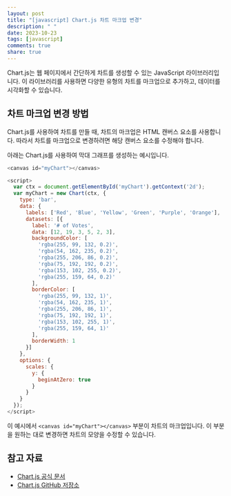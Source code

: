 ```yaml
---
layout: post
title: "[javascript] Chart.js 차트 마크업 변경"
description: " "
date: 2023-10-23
tags: [javascript]
comments: true
share: true
---
```


Chart.js는 웹 페이지에서 간단하게 차트를 생성할 수 있는 JavaScript 라이브러리입니다. 이 라이브러리를 사용하면 다양한 유형의 차트를 마크업으로 추가하고, 데이터를 시각화할 수 있습니다.

## 차트 마크업 변경 방법

Chart.js를 사용하여 차트를 만들 때, 차트의 마크업은 HTML 캔버스 요소를 사용합니다. 따라서 차트를 마크업으로 변경하려면 해당 캔버스 요소를 수정해야 합니다.

아래는 Chart.js를 사용하여 막대 그래프를 생성하는 예시입니다.

```javascript
<canvas id="myChart"></canvas>

<script>
  var ctx = document.getElementById('myChart').getContext('2d');
  var myChart = new Chart(ctx, {
    type: 'bar',
    data: {
      labels: ['Red', 'Blue', 'Yellow', 'Green', 'Purple', 'Orange'],
      datasets: [{
        label: '# of Votes',
        data: [12, 19, 3, 5, 2, 3],
        backgroundColor: [
          'rgba(255, 99, 132, 0.2)',
          'rgba(54, 162, 235, 0.2)',
          'rgba(255, 206, 86, 0.2)',
          'rgba(75, 192, 192, 0.2)',
          'rgba(153, 102, 255, 0.2)',
          'rgba(255, 159, 64, 0.2)'
        ],
        borderColor: [
          'rgba(255, 99, 132, 1)',
          'rgba(54, 162, 235, 1)',
          'rgba(255, 206, 86, 1)',
          'rgba(75, 192, 192, 1)',
          'rgba(153, 102, 255, 1)',
          'rgba(255, 159, 64, 1)'
        ],
        borderWidth: 1
      }]
    },
    options: {
      scales: {
        y: {
          beginAtZero: true
        }
      }
    }
  });
</script>
```

이 예시에서 `<canvas id="myChart"></canvas>` 부분이 차트의 마크업입니다. 이 부분을 원하는 대로 변경하면 차트의 모양을 수정할 수 있습니다.

## 참고 자료

- [Chart.js 공식 문서](https://www.chartjs.org/docs/latest/)
- [Chart.js GitHub 저장소](https://github.com/chartjs/Chart.js)